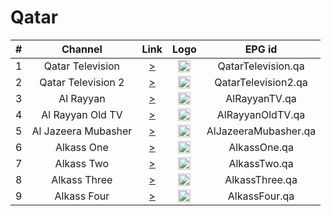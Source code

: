 <h1>Qatar</h1>

| #   | Channel    | Link  | Logo | EPG id |
|:---:|:----------:|:-----:|:----:|:------:|
| 1   | Qatar Television | [>](https://qatartv.akamaized.net/hls/live/2026573/qtv1/master.m3u8) | <img height="20" src="https://i.imgur.com/N5RB4sp.png"/> | QatarTelevision.qa |
| 2   | Qatar Television 2 | [>](https://qatartv.akamaized.net/hls/live/2026573/qtv1/master.m3u8) | <img height="20" src="https://i.imgur.com/iWJxDUm.png"/> | QatarTelevision2.qa |
| 3   | Al Rayyan | [>](https://alrayyancdn.vidgyor.com/pub-noalrayy3pwz0l/liveabr/playlist_dvr.m3u8) | <img height="20" src="https://i.imgur.com/Ts3RjTV.png"/> | AlRayyanTV.qa |
| 4   | Al Rayyan Old TV | [>](https://alrayyancdn.vidgyor.com/pub-nooldraybinbdh/liveabr/playlist_dvr.m3u8) | <img height="20" src="https://i.imgur.com/4qB5iN0.png"/> | AlRayyanOldTV.qa |
| 5   | Al Jazeera Mubasher | [>](https://live-hls-web-ajm.getaj.net/AJM/index.m3u8) | <img height="20" src="https://upload.wikimedia.org/wikipedia/en/9/90/Al_Jazeera_Mubasher_logo.png"/> | AlJazeeraMubasher.qa |
| 6   | Alkass One | [>](https://www.tvkaista.net/stream-forwarder/get.php?x=AlkassOne) | <img height="20" src="https://i.imgur.com/rdGWDUY.png"/> | AlkassOne.qa |
| 7   | Alkass Two | [>](https://www.tvkaista.net/stream-forwarder/get.php?x=AlkassTwo) | <img height="20" src="https://i.imgur.com/vAqaXPs.png"/> | AlkassTwo.qa |
| 8   | Alkass Three | [>](https://www.tvkaista.net/stream-forwarder/get.php?x=AlkassThree) | <img height="20" src="https://i.imgur.com/Y2Eftqe.png"/> | AlkassThree.qa |
| 9   | Alkass Four | [>](https://www.tvkaista.net/stream-forwarder/get.php?x=AlkassFour) | <img height="20" src="https://i.imgur.com/xIxqZSY.png"/> | AlkassFour.qa |
